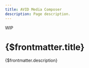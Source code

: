 ```yaml
---
title: AVID Media Composer
description: Page description.
---
```


<span class="wip">WIP</span>

# {$frontmatter.title}

{$frontmatter.description}
